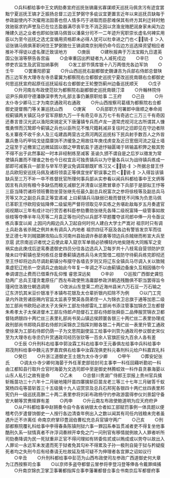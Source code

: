 <!-- { "loadSidebar": true } -->
　　○兵科都给事中王文炳劾奏宣府巡抚张镐庸劣寡谋顺天巡抚马佩贪污有迹宜罢黜宁夏巡抚王镐才乏振扬总督三边王梦弼守多疵议宜更置言近年以来巡抚员缺每于参政副使内不次擢用法固善也但人情多巧于进取而臣莭难保其有终方其利迁转时勉效驰驱求钓声誉及已在位志盈器满尽丧平生不消乏因以贪渔宠赂肥润身家未闻为边陲建久远之业者也即如张镐马佩皆以潘臬分司不一二年迹升宪职崇长虚名何裨实用臣以为至今巡抚之选尤宜循用资格即未必得人犹可以杜幸进之门也＜锍-釒＞入诏张镐马佩俱革职闲住王梦弼致仕王镐调南京别用仍命今后边方巡选择资望相应者推补不得徒以虚名骤迁致误地方
　　○庚辰
　　○建秋报典于万法宝殿九日遣英国公张溶等祭告各宫庙
　　○会审重囚出矜疑者九人减死戍边
　　○辛巳
　　○停吏农监生及武官加纳事例
　　○发工部节慎库银十八万两借充各边军饷
　　○壬午
　　○罢重阳莭宴
　　○升山西巡抚右副都御史魏谦吉为兵部右侍郎总督陕西三边军务大理寺左寺丞霍冀为都察院右佥都御史巡抚宁夏改巡抚南赣右佥都御史何思巡抚宣府起原任巡抚延绥右佥都御史王轮整饬蓟州边备巡抚顺天
　　○戊子
　　○升河南左布政使范钦为都察院右副都御史巡抚南赣汀漳
　　○升翰林院侍诏尹乐舜郑守德潘静深李秀为礼部主事仍兼原职给事  二王府
　　○己丑
　　○升太仆寺少卿马三才为南京通政司右通政
　　○升山西按察司葛缙为都察院右佥都御史提督鴈门等关兼巡抚山西
　　○庚寅
　　○兵部职方司署郎中唐顺之奉命阅视蓟镇两关镇区马步官军原额九万一千有奇见卒五万七千有奇逃亡三万三千有奇因还奏言昔汉光武以渔阳突骑定天下唐藩镇专兵而卢龙一道常虎视河北古所谓其人慷慨勇悍而沉鸷即今蓟镇之兵也以臣所见不惟尺籍耗减非复往时之旧即见在守边者除名关寨夜不收千余人及三屯建昌两营古北燕河两区巡抚标下民兵射手数百人之外皆羸兵惫马朽甲钝戈徒糜廪饷不济缓急之用故往年庚戌虏变及近日宽佃河流之寇土墙之寇至于近檄宣辽远微延固以御之甲胄虮虱于道途忬轴匮竭于转输盖积弊之极其势不得不出于此然事起一时本非经制练至减客  圣谕久颁不谓自是之后岁以徵发为常使镇兵置而不理谁之咎也今日权宜且可独责镇兵以为守量各兵以为战待镇兵练成一部即可减客兵一部至与举军尽更议免调耳额既旷练习又＜锍-釒＞所据总督王忬总兵欧阳安巡抚马佩及诸将领袁正等俱宜坐旷职误事之罚＜锍-釒＞入得旨该镇缺兵至三万不补一卒不练督抚官所理何事兵部从实参看以闻兵科都给事中王文炳等因言有兵则有粮今多缺伍而粮无减额乞并清查以惩欺冒章亦下兵部于是部拟王忬等三臣当降罚诸将领班曹勋坐营张继先任最久副总兵祝富次之参将徐枝等及副总兵马芳等又次之副总兵袁正等宜递减  上曰蓟镇兵马缺弱已极而督抚不问殊为负恩马佩已革职王忬欧阳安姑降俸二级留用严督将领取见卒实练之务堪赴敌每岁五月奏遣官阅视期以三年有成计功行赏否者科臣参劾曹勋张继先各降二级祝富降一级管事如故徐枝等夺俸半年马芳等二月袁正等勿问仍以兵部不早题覆夺该司郎中俸一月令亟议练兵事宜以闻  上因问内殿边兵入卫起自何时何人建白大学士严嵩对  祖宗时只有调土兵赴各省杀贼之例并未有调兵入内地者  祖宗四征不庭及各边有警皆发京军而往至正德七年刘贼猖獗攻陷山东河南州县始调许泰郤勇等领边兵杀贼继而彬宣大兵至京扈  武宗南巡识者忧之云使此辈入窥京军单弱必骄横轻内地矣随有大同叛军之变祸实由此庚戌后逆鸾奏遣御史四员分往各边选兵入卫每岁共十八枝鸾自营领防护京  陵未曰守蓟镇也至何栋任总督奏蓟镇选练兵马未完暂借二枝防守待蓟兵练完即彻还至王忬却将边兵尽调赴蓟镇分布摆守各墙去岁则又将辽东全镇兵马尽调入关以致贼乘虚犯辽抢杀一空调兵之由始此今年复一年调之不以由蓟镇边备废久互相因循尔今奉调谓岂止费而已借乘作乱仰惟  睿思深远矣
　　○辛卯
　　○巡按广西御史龚恺劾两广总兵王瑾贪耄原任广西左布政使熊洛庸鄙参政洪朝选残酷俱不职当罢得旨令瑾闲住洛致仕朝选调用
　　○改派山东登莱二府近海州县米六万石豆一万石输之辽东济饥其米豆价银准于本镇布花银及太仓辈折银内扣除不为例
　　○以门工完录内外效劳诸臣赐内官监太监表亨樊英各荫弟侄一人为锦衣卫总旗于通等加恩二级加工部尚书欧阳必进太子太保升工部左侍郎雷礼工部尚书添注管事加锦衣卫左都督朱希孝太子太保进督木工部左侍郎卢勋督石工部右侍郎张舜臣二品俸服赏锦衣卫都督陆炳银四十两纻丝三表里礼部尚书吴山镇远侯顾寰各银三十两纻丝二表里协理戎政刑部尚书郑晓兵部右侍郎刘采锦衣卫指挥刘鲸各银二十两纻丝一表里升管工通政使徐杲为工部右侍郎仍荫一子为文思院副使监工给事中刘贽为通政司参议御史宋仪至为大理寺右寺丞仍升赏通政司经历张钦等一百余人官旗匠役九百余人各有差
　　○壬辰
○升刑科右给事中郭汝霖工科右给事中王元春俱左给事中兵科给事中郑茂刑科给事中魏元吉罗嘉宾俱右给事中汝霖茂俱吏科元春刑科元给户科嘉宾礼科
　　○癸巳
　　○升浙江道御史王士翘为太仆寺少卿
　　○甲午
　　○葬安妃张氏
　　○调太仆寺少卿何海晏于外任革吏部验封司主事李一科任回藉听勘初一科由江都知县行取升佥官时海晏为文选司郎中至是御史林腾蛟效一科作县贪暴海晏以山东人私引之故有是命
　　○乙未
　　○总督川贵湖广侍郎王崇报上贵州官兵擒斩叛苗功三十六年十二月破地隆阡苗四寨擒斩巨苗龙老三等三十七年三月破答千蚁窝杨四屯等苗斩首三十五级擒十九人诏赏崇及总兵石邦宪各银四十两纻丝四表里邦宪仍升一级巡抚高翀二十两二表里参将刘彩布政杨守约参政游震得参仪刘景韶守备安大朝等赏赉赎罪有差
　　○丙申
　　○升云南左布政使鲍道明为应天府府尹
　　○从户科都给事中赵锵奏令自今各省纳银太仓者如工部赋罚事例一体具题以便稽考仍岁遣督饷御史一人按行各边清查年例出入之数以闻其有司任内钱粮未完者虽遇升迁不许离任  命南京府掌印豊润伯曹松充总兵官镇守两广
　　○己亥
　　○刑部都察院覆礼科给事中李得春条陈镇刑狱六事一罪囚系奉旨贯减者吏不得复坐他事酷刑久系一狱情真者不许浮词奏辨开幸免之门一问刑官有移情就例故入人罪者听所司劾奏降调为民一死狱重非正官不得问理如有转委佐贰或以贿成或以势夺以故出入人罪论一永远军未发遣而死于狱者免其勾补不得累及子孙一极刑自毙于狱与矜疑瘦死者均之失刑今后有经奏请无杜故延及情可疑不为伸理者各宜罪之诏如议行
　　○辛丑
　　○升刑科都给事中彭范为山西布政使司左参政广西道御史何大章为江西按察司佥事
　　○以京师多盗夺都督云冒参将李登冯登等俸各令戴罪缉捕
　　○升南京锦衣卫掌卫事署都指挥佥事李藩署都督佥事佥书南京后军都督府事
